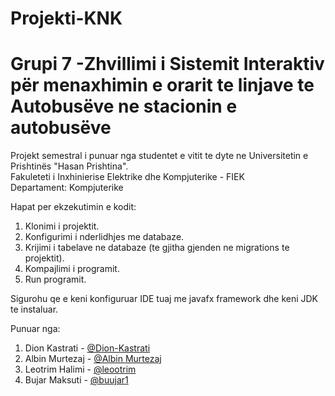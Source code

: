 # Projekti-KNK

# Grupi 7 -Zhvillimi i Sistemit Interaktiv për menaxhimin e orarit te linjave te Autobusëve ne stacionin e autobusëve 

Projekt semestral i punuar nga studentet e vitit te dyte ne Universitetin e Prishtinës "Hasan Prishtina". </br>
Fakuleteti i Inxhinierise Elektrike dhe Kompjuterike - FIEK </br>
Departament: Kompjuterike </br>

Hapat per ekzekutimin e kodit: </br>
1. Klonimi i projektit.
2. Konfigurimi i nderlidhjes me databaze.
3. Krijimi i tabelave ne databaze (te gjitha gjenden ne migrations te projektit).
4. Kompajlimi i programit.
5. Run programit.

Sigurohu qe e keni konfiguruar IDE tuaj me javafx framework dhe keni JDK te instaluar.

Punuar nga: </br>
1. Dion Kastrati - [@Dion-Kastrati](https://github.com/Dion-Kastrati) </br>
2. Albin Murtezaj - [@Albin Murtezaj](https://github.com/AlbinMurtezaj) </br>
3. Leotrim Halimi - [@leootrim](https://github.com/leootrimi) </br>
4. Bujar Maksuti - [@buujar1](https://github.com/bujaar1) </br>
